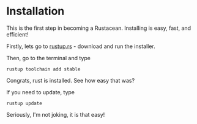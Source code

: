 # Installation

This is the first step in becoming a Rustacean. Installing is easy, fast, and efficient!

Firstly, lets go to [rustup.rs](https://rustup.rs) - download and run the installer.

Then, go to the terminal and type

```
rustup toolchain add stable
```

Congrats, rust is installed. See how easy that was?

If you need to update, type 
```
rustup update
```

Seriously, I'm not joking, it is that easy!
